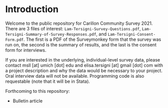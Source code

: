 # Introduction 

Welcome to the public repository for Carillon Community Survey 2021. There are 3 files of interest: `Lam-Tersigni-Survey-Questions.pdf`, `Lam-Tersigni-Summary-of-Survey-Responses.pdf`, and `Lam-Tersigni-Consent-Form.pdf`. The first is a PDF of the Surveymonkey form that the survey was run on, the second is the summary of results, and the last is the consent form for interviews.

If you are interested in the underlying, individual-level survey data, please contact msll [at] umich [dot] edu and elisa.tersigni [at] gmail [dot] com with a project description and why the data would be necessary to your project. Oral interview data will not be available. Programming code is also requestable (note that it will be in Stata). 

Forthcoming to this repository: 

- Bulletin article
